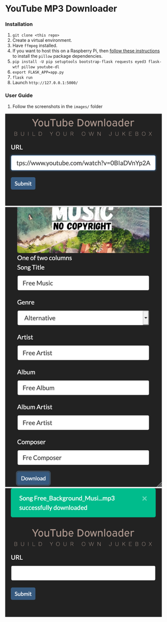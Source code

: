 # YouTube MP3 Downloader

### Installation

1. `git clone <this repo>`
1. Create a virtual environment.
1. Have `ffmpeg` installed.
1. If you want to host this on a Raspberry Pi, then [follow these instructions](https://www.techcoil.com/blog/how-to-setup-python-imaging-library-pillow-on-raspbian-stretch-lite-for-processing-images-on-your-raspberry-pi/) to install the `pillow` package dependencies.
1. `pip install -U pip setuptools bootstrap-flask requests eyed3 flask-wtf pillow youtube-dl`
1. `export FLASK_APP=app.py`
1. `flask run`
1. Launch `http://127.0.0.1:5000/`

### User Guide

1. Follow the screenshots in the `images/` folder

![](images/S1.png)
![](images/S2.png)
![](images/S3.png)